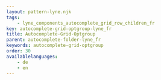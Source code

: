 ```yaml
---
layout: pattern-lyne.njk
tags: 
    - lyne_components_autocomplete_grid_row_children_fr
key: autocomplete-grid-optgroup-lyne_fr
title: Autocomplete-Grid-Optgroup
parent: autocomplete-folder-lyne_fr
keywords: autocomplete-grid-optgroup
order: 30
availablelanguages: 
    - de
    - en
---
```

